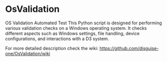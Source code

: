 # OsValidation

OS Validation Automated Test
This Python script is designed for performing various validation checks on a Windows operating system. It checks different aspects such as Windows settings, file handling, device configurations, and interactions with a D3 system.

For more detailed description check the wiki: https://github.com/disguise-one/OsValidation/wiki
